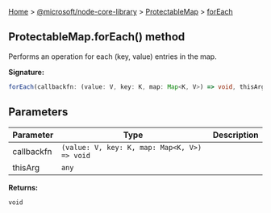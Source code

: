 [Home](./index) &gt; [@microsoft/node-core-library](./node-core-library.md) &gt; [ProtectableMap](./node-core-library.protectablemap.md) &gt; [forEach](./node-core-library.protectablemap.foreach.md)

## ProtectableMap.forEach() method

Performs an operation for each (key, value) entries in the map.

<b>Signature:</b>

```typescript
forEach(callbackfn: (value: V, key: K, map: Map<K, V>) => void, thisArg?: any): void;
```

## Parameters

|  Parameter | Type | Description |
|  --- | --- | --- |
|  callbackfn | `(value: V, key: K, map: Map<K, V>) => void` |  |
|  thisArg | `any` |  |

<b>Returns:</b>

`void`

